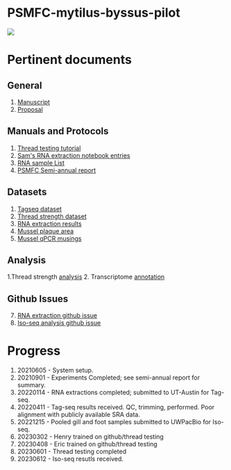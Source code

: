 # PSMFC-mytilus-byssus-pilot

![](https://github.com/mattgeorgephd/PSMFC-mytilus-byssus-pilot/blob/f94ca00ef9a731939870577f6a2d111a2137e92a/reports/Figure1.png)

# Pertinent documents
## General
1. [Manuscript](https://docs.google.com/document/d/1fKfDU4gHPdMy9xejUA5pZ6YY2HVzsiGSGo7uFVgDln4/edit?usp=sharing)
2. [Proposal](https://github.com/mattgeorgephd/PSMFC-mytilus-byssus-pilot/blob/2e75d28663ae130b6f38fd496684cec812f488af/proposal/PSMFC%20proposal%20-%20final.pdf)

## Manuals and Protocols
1. [Thread testing tutorial](https://monicaklopp.github.io/Thread-Testing-01-Notebook-Post/)
2. [Sam's RNA extraction notebook entries](https://robertslab.github.io/sams-notebook/2022/01/13/Project-Summary-Matt-George-PSMFC-Mytilus-Byssus-Project.html)
3. [RNA sample List](https://docs.google.com/spreadsheets/d/1PDVSGuCGeYQr6Rdl6u5M4L5vcQS1EgUQl7UjvLYDlBg/edit?usp=sharing)
4. [PSMFC Semi-annual report](https://github.com/mattgeorgephd/PSMFC-mytilus-byssus-pilot/blob/main/reports/20211115_PSMFC_Semi-annual_report.pdf)

## Datasets
1. [Tagseq dataset](https://docs.google.com/spreadsheets/d/1zZ6L05j-SyYJbzzQI_kBafFaReE4Ysp_9bORdbBu_r8/edit#gid=1302342348)
2. [Thread strength dataset](https://docs.google.com/spreadsheets/d/1GxLnNJjjjZ8xhBzz8nD-eUdpOwg6UY7yicG7ER5YIOQ/edit?usp=sharing)
3. [RNA extraction results](https://docs.google.com/spreadsheets/d/1HizNOIfhSjppHDQrWLGiJhuDZKO8c-qm9JAz0Z5QIIQ/edit?usp=sharing)
4. [Mussel plaque area](https://docs.google.com/spreadsheets/d/1AaStDX_XVuMl8XxUTYageePXyVtqKqtjcnJR2YDtGM4/edit?usp=sharing)
5. [Mussel qPCR musings](https://docs.google.com/spreadsheets/d/1-BqoD61wa1P5QbTdN6qaLXa9tnb_gKvf47h5KVIY_UE/edit?usp=sharing)

## Analysis
1.Thread strength [analysis]()
2. Transcriptome [annotation](https://github.com/mattgeorgephd/PSMFC-mytilus-byssus-pilot/blob/main/code/06-annotation.Rmd)

## Github Issues
7. [RNA extraction github issue](https://github.com/RobertsLab/resources/issues/1352)
14. [Iso-seq analysis github issue](https://github.com/RobertsLab/resources/issues/1662) 

# Progress
1. 20210605 - System setup.
2. 20210901 - Experiments Completed; see semi-annual report for summary.
3. 20220114 - RNA extractions completed; submitted to UT-Austin for Tag-seq.
4. 20220411 - Tag-seq results received. QC, trimming, performed. Poor alignment with publicly available SRA data.
5. 20221215 - Pooled gill and foot samples submitted to UWPacBio for Iso-seq.
6. 20230302 - Henry trained on github/thread testing
7. 20230408 - Eric trained on github/thread testing
8. 20230601 - Thread testing completed
9. 20230612 - Iso-seq resutls received.
